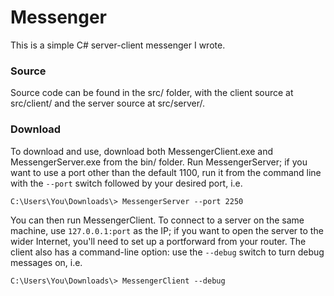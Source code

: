 # Messenger

This is a simple C# server-client messenger I wrote.

### Source

Source code can be found in the src/ folder, with the client source at src/client/ and the server source at src/server/.

### Download

To download and use, download both MessengerClient.exe and MessengerServer.exe from the bin/ folder. Run MessengerServer; if you want to use a port other than the default 1100, run it from the command line with the `--port` switch followed by your desired port, i.e.

```C:\Users\You\Downloads\> MessengerServer --port 2250```

You can then run MessengerClient. To connect to a server on the same machine, use `127.0.0.1:port` as the IP; if you want to open the server to the wider Internet, you'll need to set up a portforward from your router. The client also has a command-line option: use the `--debug` switch to turn debug messages on, i.e.

```C:\Users\You\Downloads\> MessengerClient --debug```